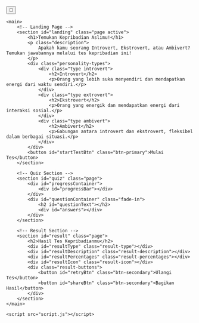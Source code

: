 <!DOCTYPE html>
<html lang="id">
<head>
    <meta charset="UTF-8" />
    <meta name="viewport" content="width=device-width, initial-scale=1" />
    <title>Temukan Kepribadian Aslimu!</title>
    <link rel="icon" href="assets/favicon.ico" type="image/x-icon" />
    <!-- Google Fonts: Poppins -->
    <link href="https://fonts.googleapis.com/css2?family=Poppins:wght@400;600&display=swap" rel="stylesheet" />
    <link rel="stylesheet" href="style.css" />
    <!-- SweetAlert2 CDN -->
    <script src="https://cdn.jsdelivr.net/npm/sweetalert2@11"></script>
</head>
<body>
    <button id="darkModeToggle" aria-label="Toggle Dark Mode" title="Mode Gelap/Terang">🌙</button>

    <main>
        <!-- Landing Page -->
        <section id="landing" class="page active">
            <h1>Temukan Kepribadian Aslimu!</h1>
            <p class="description">
                Apakah kamu seorang Introvert, Ekstrovert, atau Ambivert? Temukan jawabannya melalui tes kepribadian ini!
            </p>
            <div class="personality-types">
                <div class="type introvert">
                    <h2>Introvert</h2>
                    <p>Orang yang lebih suka menyendiri dan mendapatkan energi dari waktu sendiri.</p>
                </div>
                <div class="type extrovert">
                    <h2>Ekstrovert</h2>
                    <p>Orang yang energik dan mendapatkan energi dari interaksi sosial.</p>
                </div>
                <div class="type ambivert">
                    <h2>Ambivert</h2>
                    <p>Gabungan antara introvert dan ekstrovert, fleksibel dalam berbagai situasi.</p>
                </div>
            </div>
            <button id="startTestBtn" class="btn-primary">Mulai Tes</button>
        </section>

        <!-- Quiz Section -->
        <section id="quiz" class="page">
            <div id="progressContainer">
                <div id="progressBar"></div>
            </div>
            <div id="questionContainer" class="fade-in">
                <h2 id="questionText"></h2>
                <div id="answers"></div>
            </div>
        </section>

        <!-- Result Section -->
        <section id="result" class="page">
            <h2>Hasil Tes Kepribadianmu</h2>
            <div id="resultType" class="result-type"></div>
            <div id="resultDescription" class="result-description"></div>
            <div id="resultPercentages" class="result-percentages"></div>
            <div id="resultIcon" class="result-icon"></div>
            <div class="result-buttons">
                <button id="retryBtn" class="btn-secondary">Ulangi Tes</button>
                <button id="shareBtn" class="btn-secondary">Bagikan Hasil</button>
            </div>
        </section>
    </main>

    <script src="script.js"></script>
</body>
</html>

